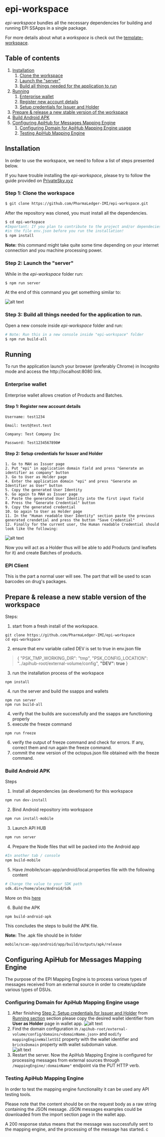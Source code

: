# epi-workspace

*epi-workspace*  bundles all the necessary dependencies for building and running EPI SSApps in a single package.

For more details about what a *workspace* is check out the [template-workspace](https://github.com/PrivateSky/template-workspace).

## Table of contents
1. [Installation](#installation)    
   1. [Clone the workspace](#step-1-clone-the-workspace)
   2. [Launch the "server"](#step-2-launch-the-server)
   3. [Build all things needed for the application to run](#step-3-build-all-things-needed-for-the-application-to-run)
2. [Running](#running)
    1. [Enterprise wallet](#enterprise-wallet)
    2. [Register new account details](#step-1-register-new-account-details) 
    3. [Setup credentials for Issuer and Holder](#step-2-setup-credentials-for-issuer-and-holder)
3. [Prepare & release a new stable version of the workspace](#step-2-setup-credentials-for-issuer-and-holder)        
4. [Build Android APK](#build-android-apk)
5. [Configuring ApiHub for Messages Mapping Engine](#configuring-apihub-for-messages-mapping-engine)
    1. [Configuring Domain for ApiHub Mapping Engine usage](#configuring-domain-for-apihub-mapping-engine-usage)
    2. [Testing ApiHub Mapping Engine](#testing-apihub-mapping-engine)


## Installation

In order to use the workspace, we need to follow a list of steps presented below. 

If you have trouble installing the *epi-workspace*, please try to follow the guide provided on [PrivateSky.xyz](https://privatesky.xyz/?Start/installation)

### Step 1: Clone the workspace

```sh
$ git clone https://github.com/PharmaLedger-IMI/epi-workspace.git
```

After the repository was cloned, you must install all the dependencies.

```sh
$ cd epi-workspace
#Important: If you plan to contribute to the project and/or dependecies please set DEV:true
#in the file env.json before you run the installation!
$ npm install
```
**Note:** this command might take quite some time depending on your internet connection and you machine processing power.

### Step 2: Launch the "server"

While in the *epi-workspace* folder run:

```sh
$ npm run server
```

At the end of this command you get something similar to:

![alt text](scr-npm-run-server.png)


### Step 3: Build all things needed for the application to run.

Open a new console inside *epi-workspace* folder and run:

```sh
# Note: Run this in a new console inside "epi-workspace" folder
$ npm run build-all
```



## Running 
To run the application launch your browser (preferably Chrome) in Incognito mode and access the http://localhost:8080 link.

### Enterprise wallet

Enterprise wallet allows creation of Products and Batches.

#### Step 1: Register new account details

```
Username: test1234

Email: test@test.test

Company: Test Company Inc

Password: Test1234567890#
```

#### Step 2: Setup credentials for Issuer and Holder
    1. Go to MAH as Issuer page
    2. Put "epi" in application domain field and press "Generate an identifier as company" button
    3. Go to User as Holder page
    4. Enter the application domain "epi" and press "Generate an Identifier as User" button
    5. Copy the generated User Identity
    6. Go again to MAH as Issuer page
    7. Paste the generated User Identity into the first input field
    8. Press the "Generate Credential" button
    9. Copy the generated credential
    10. Go again to User as Holder page
    11. In the "Human readable User Identity" section paste the previous generated crendetial and press the button "Save Credential"
    12. Finally for the current user, the Human readable Credential should look like the following: 
![alt text](user_credential.png)    
   
Now you will act as a Holder thus will be able to add Products (and leaflets for it) and create Batches of products.



### EPI Client
This is the part a normal user will see. The part that will
be used to scan barcodes on drug's packages.

## Prepare & release a new stable version of the workspace
Steps:
1. start from a fresh install of the workspace.
```
git clone https://github.com/PharmaLedger-IMI/epi-workspace
cd epi-workspace
```
2. ensure that env variable called DEV is set to true in env.json file
>{
>  "PSK_TMP_WORKING_DIR": "tmp",
>  "PSK_CONFIG_LOCATION": "../apihub-root/external-volume/config",
>  **"DEV": true**
>}
3. run the installation process of the workspace
```
npm install
```
4. run the server and build the ssapps and wallets
```
npm run server
npm run build-all
```
4. verify that the builds are successfully and the ssapps are functioning properly
5. execute the freeze command
```
npm run freeze
```
6. verify the output of freeze command and check for errors. If any, correct them and run again the freeze command.
7. commit the new version of the octopus.json file obtained with the freeze command.


### Build Android APK

Steps

1. Install all dependencies (as develoment) for this workspace
```sh
npm run dev-install
```

2. Bind Android repository into workspace
```sh
npm run install-mobile
```

3. Launch API HUB
```sh
npm run server
```

4. Prepare the Node files that will be packed into the Android app
```sh
#In another tab / console
npm build-mobile
```

5. Have /mobile/scan-app/android/local.properties file with the following content

```sh
# Change the value to your SDK path
sdk.dir=/home/alex/Android/Sdk
```
More on this [here](https://github.com/PrivateSky/android-edge-agent#iv-setup-local-environment-values)

6. Build the APK
```sh
npm build-android-apk
```

This concludes the steps to build the APK file.

**Note:** The .apk file should be in folder
```
mobile/scan-app/android/app/build/outputs/apk/release
```

## Configuring ApiHub for Messages Mapping Engine

The purpose of the EPI Mapping Engine is to process various types of messages received from an external source in order to create/update various types of DSUs.

### Configuring Domain for ApiHub Mapping Engine usage

1. After finishing [Step 2: Setup credentials for Issuer and Holder](#step-2-setup-credentials-for-issuer-and-holder) from [Running section](#running) section please copy
the desired wallet identifier from **User as Holder** page in wallet app.
![alt text](wallet_identifier.png)
2. Find the domain configuration in ```/apihub-root/external-volume/config/domains/<domainName.json>```
and ```modify mappingEngineWalletSSI``` property with the wallet identifier and ```bricksDomain``` property with wallet subdomain value.   
![alt text](domain_config.png)
3. Restart the server. 
Now the ApiHub Mapping Engine is configured for processing messages from external sources through ```/mappingEngine/:domainName"``` endpoint via the PUT HTTP verb.

### Testing ApiHub Mapping Engine
In order to test the mapping engine functionality it can be used any API testing tools.

Please note that the content should be on the request body as a raw string containing the JSON message.
JSON messages examples could be downloaded from the import section page in the wallet app. 

A 200 response status means that the message was successfully sent to the mapping engine, and the processing of the message has started.
c

